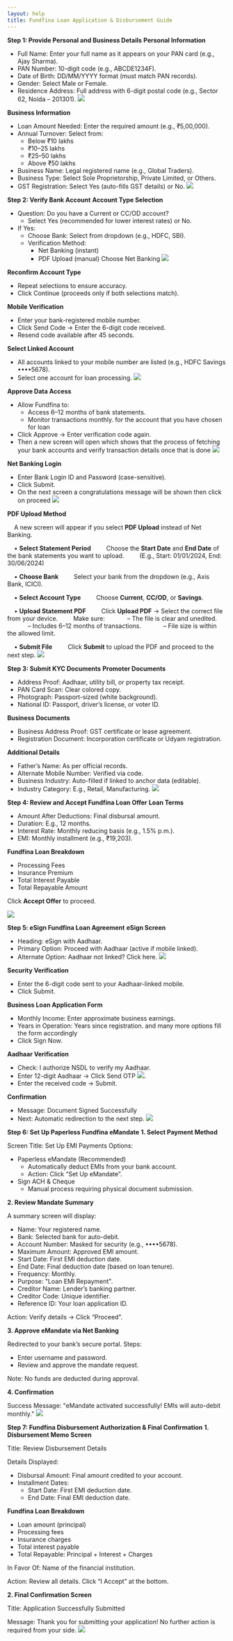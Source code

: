 ```yaml
---
layout: help
title: Fundfina Loan Application & Disbursement Guide
---
```

**Step 1: Provide Personal and Business Details**
**Personal Information**

- Full Name: Enter your full name as it appears on your PAN card (e.g., Ajay Sharma).
- PAN Number: 10-digit code (e.g., ABCDE1234F).
- Date of Birth: DD/MM/YYYY format (must match PAN records).
- Gender: Select Male or Female.
- Residence Address: Full address with 6-digit postal code (e.g., Sector 62, Noida – 201301).
![](images/help/fundfina-loan/Loan1.png)

**Business Information**

- Loan Amount Needed: Enter the required amount (e.g., ₹5,00,000).
- Annual Turnover: Select from:
    - Below ₹10 lakhs
    - ₹10–25 lakhs
    - ₹25–50 lakhs
    - Above ₹50 lakhs
- Business Name: Legal registered name (e.g., Global Traders).
- Business Type: Select Sole Proprietorship, Private Limited, or Others.
- GST Registration: Select Yes (auto-fills GST details) or No.
![](images/help/fundfina-loan/Loan1.png)

**Step 2: Verify Bank Account**
**Account Type Selection**

- Question: Do you have a Current or CC/OD account?
    - Select Yes (recommended for lower interest rates) or No.
- If Yes:
    - Choose Bank: Select from dropdown (e.g., HDFC, SBI).
    - Verification Method:
        - Net Banking (instant)
        - PDF Upload (manual)
Choose Net Banking 
![](images/help/fundfina-loan/loan2.png)

**Reconfirm Account Type**

- Repeat selections to ensure accuracy.
- Click Continue (proceeds only if both selections match).

**Mobile Verification**

- Enter your bank-registered mobile number.
- Click Send Code → Enter the 6-digit code received.
- Resend code available after 45 seconds.

**Select Linked Account**

- All accounts linked to your mobile number are listed (e.g., HDFC Savings ••••5678).
- Select one account for loan processing.
![](images/help/fundfina-loan/loan%203.jpg)

**Approve Data Access**

- Allow Fundfina to:
    - Access 6–12 months of bank statements.
    - Monitor transactions monthly.
for the account that you have chosen for loan
- Click Approve → Enter verification code again.
- Then a new screen will open which shows that the process of fetching your bank accounts and verify transaction details once that is done
![](images/help/fundfina-loan/loan%204.jpg)

**Net Banking Login**

- Enter Bank Login ID and Password (case-sensitive).
- Click Submit.
- On the next screen a congratulations message will be shown then click on proceed 
![](images/help/fundfina-loan/loan5.png)

**PDF Upload Method**

    A new screen will appear if you select **PDF Upload** instead of Net Banking.

    • **Select Statement Period**
        Choose the **Start Date** and **End Date** of the bank statements you want to upload.
        (E.g., Start: 01/01/2024, End: 30/06/2024)

    • **Choose Bank**
        Select your bank from the dropdown (e.g., Axis Bank, ICICI).

    • **Select Account Type**
        Choose **Current**, **CC/OD**, or **Savings**.

    • **Upload Statement PDF**
        Click **Upload PDF** → Select the correct file from your device.
        Make sure:
            – The file is clear and unedited.
            – Includes 6–12 months of transactions.
            – File size is within the allowed limit.

    • **Submit File**
        Click **Submit** to upload the PDF and proceed to the next step.
![](images/help/fundfina-loan/loan%206.png)

**Step 3: Submit KYC Documents**
**Promoter Documents**

- Address Proof: Aadhaar, utility bill, or property tax receipt.
- PAN Card Scan: Clear colored copy.
- Photograph: Passport-sized (white background).
- National ID: Passport, driver’s license, or voter ID.

**Business Documents**

- Business Address Proof: GST certificate or lease agreement.
- Registration Document: Incorporation certificate or Udyam registration.

**Additional Details**

- Father’s Name: As per official records.
- Alternate Mobile Number: Verified via code.
- Business Industry: Auto-filled if linked to anchor data (editable).
- Industry Category: E.g., Retail, Manufacturing.
![](images/help/fundfina-loan/loan%207.png)

**Step 4: Review and Accept Fundfina Loan Offer**
**Loan Terms**

- Amount After Deductions: Final disbursal amount.
- Duration: E.g., 12 months.
- Interest Rate: Monthly reducing basis (e.g., 1.5% p.m.).
- EMI: Monthly installment (e.g., ₹19,203).

**Fundfina Loan Breakdown**

- Processing Fees
- Insurance Premium
- Total Interest Payable
- Total Repayable Amount

Click **Accept Offer** to proceed.

![](images/help/fundfina-loan/loan%208.png)

**Step 5: eSign Fundfina Loan Agreement**
**eSign Screen**

- Heading: eSign with Aadhaar.
- Primary Option: Proceed with Aadhaar (active if mobile linked).
- Alternate Option: Aadhaar not linked? Click here.
![](images/help/fundfina-loan/loan%208.png)

**Security Verification**

- Enter the 6-digit code sent to your Aadhaar-linked mobile.
- Click Submit.

**Business Loan Application Form**

- Monthly Income: Enter approximate business earnings.
- Years in Operation: Years since registration.
and many more options fill the form accordingly 
- Click Sign Now.

**Aadhaar Verification**

- Check: I authorize NSDL to verify my Aadhaar.
- Enter 12-digit Aadhaar → Click Send OTP
![](images/help/fundfina-loan/loan%209.png).
- Enter the received code → Submit.

**Confirmation**

- Message: Document Signed Successfully
- Next: Automatic redirection to the next step.
![](images/help/fundfina-loan/loan%2010.png)

**Step 6: Set Up Paperless Fundfina eMandate**
**1. Select Payment Method**

Screen Title: Set Up EMI Payments
Options:

- Paperless eMandate (Recommended)
    - Automatically deduct EMIs from your bank account.
    - Action: Click “Set Up eMandate”.
- Sign ACH & Cheque
    - Manual process requiring physical document submission.

**2. Review Mandate Summary**

A summary screen will display:

- Name: Your registered name.
- Bank: Selected bank for auto-debit.
- Account Number: Masked for security (e.g., ••••5678).
- Maximum Amount: Approved EMI amount.
- Start Date: First EMI deduction date.
- End Date: Final deduction date (based on loan tenure).
- Frequency: Monthly.
- Purpose: "Loan EMI Repayment".
- Creditor Name: Lender’s banking partner.
- Creditor Code: Unique identifier.
- Reference ID: Your loan application ID.

Action:
Verify details → Click “Proceed”.

**3. Approve eMandate via Net Banking**

Redirected to your bank’s secure portal.
Steps:

- Enter username and password.
- Review and approve the mandate request.

Note:
No funds are deducted during approval.

**4. Confirmation**

Success Message:
"eMandate activated successfully! EMIs will auto-debit monthly."
![](images/help/fundfina-loan/loan%2011.png)

**Step 7: Fundfina Disbursement Authorization & Final Confirmation**
**1. Disbursement Memo Screen**

Title: Review Disbursement Details

Details Displayed:

- Disbursal Amount: Final amount credited to your account.
- Installment Dates:
    - Start Date: First EMI deduction date.
    - End Date: Final EMI deduction date.

**Fundfina Loan Breakdown**

- Loan amount (principal)
- Processing fees
- Insurance charges
- Total interest payable
- Total Repayable: Principal + Interest + Charges

In Favor Of: Name of the financial institution.

Action:
Review all details.
Click “I Accept” at the bottom.

**2. Final Confirmation Screen**

Title: Application Successfully Submitted

Message:
Thank you for submitting your application!
No further action is required from your side.
![](images/help/fundfina-loan/loan%2012.png)
